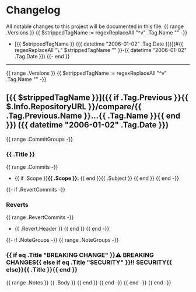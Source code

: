 # Changelog

All notable changes to this project will be documented in this file.
{{ range .Versions }}
{{ $strippedTagName := regexReplaceAll "^v" .Tag.Name "" -}}
- [{{ $strippedTagName }} ({{ datetime "2006-01-02" .Tag.Date }})](#{{ regexReplaceAll "\\." $strippedTagName "" }}-{{ datetime "2006-01-02" .Tag.Date }})
{{- end }}

---
{{ range .Versions }}
{{ $strippedTagName := regexReplaceAll "^v" .Tag.Name "" -}}
<a name="{{ $strippedTagName }}"></a>
## [{{ $strippedTagName }}]({{ if .Tag.Previous }}{{ $.Info.RepositoryURL }}/compare/{{ .Tag.Previous.Name }}...{{ .Tag.Name }}{{ end }}) ({{ datetime "2006-01-02" .Tag.Date }})

{{ range .CommitGroups -}}
### {{ .Title }}

{{ range .Commits -}}
- {{ if .Scope }}**{{ .Scope }}:** {{ end }}{{ .Subject }}
{{ end }}
{{ end -}}

{{- if .RevertCommits -}}
### Reverts

{{ range .RevertCommits -}}
* {{ .Revert.Header }}
{{ end }}
{{ end -}}

{{- if .NoteGroups -}}
{{ range .NoteGroups -}}
### {{ if eq .Title "BREAKING CHANGE" }}⚠ BREAKING CHANGES{{ else if eq .Title "SECURITY" }}‼️ SECURITY{{ else}}{{ .Title }}{{ end }}

{{ range .Notes }}
{{ .Body }}
{{ end }}
{{ end -}}
{{ end -}}
{{ end -}}
